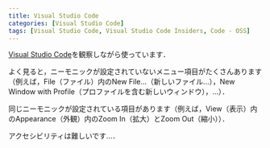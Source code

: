 ```yaml
---
title: Visual Studio Code
categories: [Visual Studio Code]
tags: [Visual Studio Code, Visual Studio Code Insiders, Code - OSS]
---
```

[Visual Studio Code](https://code.visualstudio.com/)を観察しながら使っています．

よく見ると，ニーモニックが設定されていないメニュー項目がたくさんあります（例えば，File（ファイル）内のNew File...（新しいファイル...），New Window with Profile（プロファイルを含む新しいウィンドウ），…）．

同じニーモニックが設定されている項目があります（例えば，View（表示）内のAppearance（外観）内のZoom In（拡大）とZoom Out（縮小））．

アクセシビリティは難しいです…．